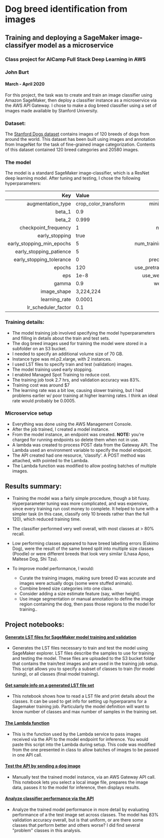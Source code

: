 # Dog breed identification from images
## Training and deploying a SageMaker image-classifyer model as a microservice

### Class project for AICamp Full Stack Deep Learning in AWS

### John Burt
#### March - April 2020

For this project, the task was to create and train an image classifier using Amazon SageMaker, then deploy a classifier instance as a microservice via the AWS API Gateway. I chose to make a dog breed classifier using a set of images made available by Stanford University. 

### Dataset:
The [Stanford Dogs dataset](http://vision.stanford.edu/aditya86/ImageNetDogs/) contains images of 120 breeds of dogs from around the world. This dataset has been built using images and annotation from ImageNet for the task of fine-grained image categorization. Contents of this dataset contained 120 breed categories and 20580 images.

### The model

The model is a standard SageMaker image-classifier, which is a ResNet deep learning model. After tuning and testing, I chose the following hyperparameters:

|Key|Value| |Key|Value|
|-:|:-|--|-:|:-|
|augmentation_type|crop_color_transform| |mini_batch_size|32|
|beta_1|0.9| |momentum|0.9|
|beta_2|0.999|  |multi_label|0|
|checkpoint_frequency|1| |num_classes|120|
|early_stopping|true| |num_layers|50|
|early_stopping_min_epochs|5| |num_training_samples|16464|
|early_stopping_patience|5| |optimizer|sgd|
|early_stopping_tolerance|0| |precision_dtype|float32|
|epochs|120| |use_pretrained_model|1|
|eps|1e-8| |use_weighted_loss|0|
|gamma|0.9| |weight_decay|0.0001|
|image_shape|3,224,224| | | |
|learning_rate|0.0001| | | |
|lr_scheduler_factor|0.1| | | |


### Training details:
- The model training job involved specifying the model hyperparameters and filling in details about the train and test sets.
- The dog breed images used for training the model were stored in a subfolder on an S3 bucket. 
- I needed to specify an additional volume size of 70 GB.
- Instance type was ml.p2.xlarge, with 2 instances.
- I used LST files to specify train and test (validation) images. 
- The model training used early stopping.
- I enabled Managed Spot Training to reduce cost.
- The training job took 2.7 hrs, and validation accuracy was 83%.
- Training cost was around $7
- The learning rate was a bit low, causing slower training, but I had problems earlier w/ poor training at higher learning rates. I think an ideal rate would probably be 0.0005.

### Microservice setup
- Everything was done using the AWS Management Console.
- After the job trained, I created a model instance.
- From the model instance, an endpoint was created. **NOTE:** you're charged for running endpoints so delete them when not in use.
- A lambda was created to process POST data from the Gateway API. The Lambda used an environment variable to specify the model endpoint.
- The API created had one resource, 'classify'. A POST method was attached, with pointed to the Lambda. 
- The Lambda function was modified to allow posting batches of multiple images.


## Results summary:

- Training the model was a fairly simple procedure, though a bit fussy. Hyperparameter tuning was more complicated, and was expensive, since every training run cost money to complete. It helped to tune with a simpler task (in this case, classify only 10 breeds rather than the full 120), which reduced training time.

- The classifier performed very well overall, with most classes at > 80% recall.

- Low performing classes appeared to have breed labelling errors (Eskimo Dog), were the result of the same breed split into multiple size classes (Poodle) or were different breeds that look very similar (Lhasa Apso, Maltese Dog, Shi Tzu).

- To improve model performance, I would:
  - Curate the training images, making sure breed ID was accurate and images were actually dogs (some were stuffed animals).
  - Combine breed size categories into one class.
  - Consider adding a size estimate feature (say, wither height).
  - Use image segmentation or manual annotation to define the image region containing the dog, then pass those regions to the model for training..


## Project notebooks:


#### [Generate LST files for SageMaker model training and validation](dog_breed_id_test_API_manual.ipynb)
- Generates the LST files necessary to train and test the model using SageMaker explorer. LST files describe the samples to use for training and testing the model. These files are uploaded to the S3 bucket folder that contains the train/test images and are used in the training job setup. This script allows you to specify a subset of classes to train (for model tuning), or all classes (final model training).

#### [Get sample info on a generated LST file set](dog_breed_classifier_get_LST_info.ipynb)
- This notebook shows how to read a LST file and print details about the classes. It can be used to get info for setting up hyperparams for a Sagemaker training job. Particularly the model definition will want to know number of classes and max number of samples in the training set.

#### [The Lambda function](dog_breed_id_lambda_function.ipynb)
- This is the function used by the Lambda service to pass images received via the API to the model endpoint for inference. You would paste this script into the Lambda during setup. This code was modified from the one presented in class to allow batches of images to be passed in one API call. 

#### [Test the API by sending a dog image](dog_breed_id_test_API_manual.ipynb)
- Manually test the trained model instance, via an AWS Gateway API call. This notebook lets you select a local image file, prepares the image data, passes it to the model for inference, then displays results.

#### [Analyze classifier performance via the API](dog_breed_id_test_API_valset.ipynb)
- Analyze the trained model performance in more detail by evaluating performance of a the test image set across classes. The model has 83% validation accuracy overall, but is that uniform, or are there some classes that perform better and others worse? I did find several "problem" classes in this analysis.
